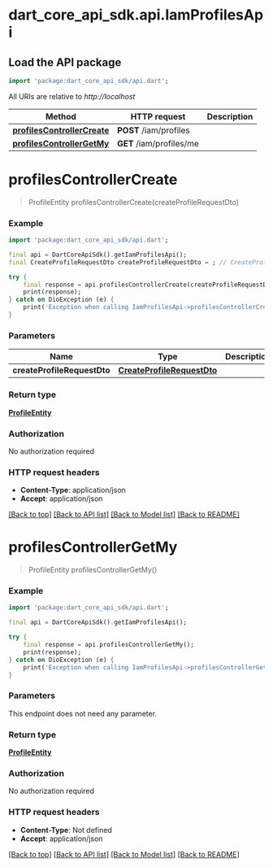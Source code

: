 # dart_core_api_sdk.api.IamProfilesApi

## Load the API package
```dart
import 'package:dart_core_api_sdk/api.dart';
```

All URIs are relative to *http://localhost*

Method | HTTP request | Description
------------- | ------------- | -------------
[**profilesControllerCreate**](IamProfilesApi.md#profilescontrollercreate) | **POST** /iam/profiles | 
[**profilesControllerGetMy**](IamProfilesApi.md#profilescontrollergetmy) | **GET** /iam/profiles/me | 


# **profilesControllerCreate**
> ProfileEntity profilesControllerCreate(createProfileRequestDto)



### Example
```dart
import 'package:dart_core_api_sdk/api.dart';

final api = DartCoreApiSdk().getIamProfilesApi();
final CreateProfileRequestDto createProfileRequestDto = ; // CreateProfileRequestDto | 

try {
    final response = api.profilesControllerCreate(createProfileRequestDto);
    print(response);
} catch on DioException (e) {
    print('Exception when calling IamProfilesApi->profilesControllerCreate: $e\n');
}
```

### Parameters

Name | Type | Description  | Notes
------------- | ------------- | ------------- | -------------
 **createProfileRequestDto** | [**CreateProfileRequestDto**](CreateProfileRequestDto.md)|  | 

### Return type

[**ProfileEntity**](ProfileEntity.md)

### Authorization

No authorization required

### HTTP request headers

 - **Content-Type**: application/json
 - **Accept**: application/json

[[Back to top]](#) [[Back to API list]](../README.md#documentation-for-api-endpoints) [[Back to Model list]](../README.md#documentation-for-models) [[Back to README]](../README.md)

# **profilesControllerGetMy**
> ProfileEntity profilesControllerGetMy()



### Example
```dart
import 'package:dart_core_api_sdk/api.dart';

final api = DartCoreApiSdk().getIamProfilesApi();

try {
    final response = api.profilesControllerGetMy();
    print(response);
} catch on DioException (e) {
    print('Exception when calling IamProfilesApi->profilesControllerGetMy: $e\n');
}
```

### Parameters
This endpoint does not need any parameter.

### Return type

[**ProfileEntity**](ProfileEntity.md)

### Authorization

No authorization required

### HTTP request headers

 - **Content-Type**: Not defined
 - **Accept**: application/json

[[Back to top]](#) [[Back to API list]](../README.md#documentation-for-api-endpoints) [[Back to Model list]](../README.md#documentation-for-models) [[Back to README]](../README.md)

